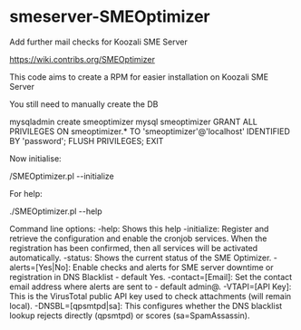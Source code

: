 # smeserver-SMEOptimizer
Add further mail checks for Koozali SME Server

https://wiki.contribs.org/SMEOptimizer

This code aims to create a RPM for easier installation on Koozali SME Server

You still need to manually create the DB

 mysqladmin create smeoptimizer
 mysql smeoptimizer
 GRANT ALL PRIVILEGES ON smeoptimizer.* TO 'smeoptimizer'@'localhost' IDENTIFIED BY 'password';
 FLUSH PRIVILEGES; 
 EXIT

Now initialise:

 /SMEOptimizer.pl --initialize
 
For help:

 ./SMEOptimizer.pl --help

Command line options:
-help:                   Shows this help
-initialize:             Register and retrieve the configuration and enable the cronjob services.
                         When the registration has been confirmed, then all services will be activated automatically.
-status:                 Shows the current status of the SME Optimizer.
-alerts=[Yes|No]:        Enable checks and alerts for SME server downtime or registration in DNS Blacklist - default Yes.
-contact=[Email]:        Set the contact email address where alerts are sent to - default admin@<your domain>.
-VTAPI=[API Key]:        This is the VirusTotal public API key used to check attachments (will remain local).
-DNSBL=[qpsmtpd|sa]:     This configures whether the DNS blacklist lookup rejects directly (qpsmtpd) or scores (sa=SpamAssassin).